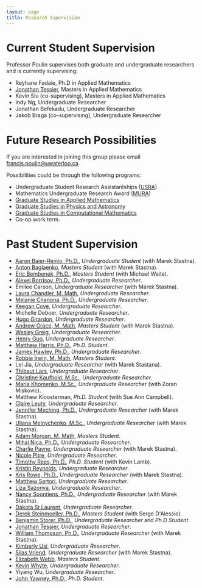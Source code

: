 ```yaml
---
layout: page
title: Research Supervision
---
```


# Current Student Supervision

Professor Poulin supervises both graduate and undergraduate researchers and is currently supervising:

- Reyhane Fadaie, Ph.D in Applied Mathematics
- [Jonathan Tessier](https://jonathan-tessier.github.io/), Masters in Applied Mathematics
- Kevin Siu (co-supervising), Masters in Applied Mathematics
- Indy Ng, Undergraduate Researcher
- Jonathan Befekadu, Undergraduate Researcher 
- Jakob Braga (co-supervising), Undergraduate Researcher 

# Future Research Possibilities

If you are interested in joining this group please email <francis.poulin@uwaterloo.ca>.  

Possibilities could be through the following programs:

* Undergraduate Student Research Assistantships ([USRA](https://uwaterloo.ca/applied-mathematics/current-undergraduates/undergraduate-research-opportunities))
* Mathematics Undergraduate Research Award ([MURA](https://uwaterloo.ca/math/research/research-information-students/mathematics-undergraduate-research-award-mura))
* [Graduate Studies in Applied Mathematics](https://uwaterloo.ca/applied-mathematics/graduate-students)
* [Graduate Studies in Physics and Astronomy](https://uwaterloo.ca/physics-astronomy/graduate-studies)
* [Graduate Studies in Computational Mathematics](https://uwaterloo.ca/computational-mathematics/future-masters-students)
* Co-op work term.

# Past Student Supervision

* [Aaron Baier-Reinio, Ph.D.](https://www.linkedin.com/in/aaron-baier-reinio-831a83132/), _Undergraduate Student_ (with Marek Stastna).
* [Anton Baglaenko](), _Masters Student_ (with Marek Stastna).
* [Eric Bembenek, Ph.D.](https://www.linkedin.com/in/eric-bembenek/), _Masters Student_ (with Michael Waite).
* [Alexei Borrisov, Ph.D.](https://www.researchgate.net/profile/Alexei-Borissov), _Undergraduate Researcher_.
* Emilee Carson, _Undergraduate Researcher_ (with Marek Stastna).
* [Laura Chandler, M. Math](https://www.linkedin.com/in/lrc23/), _Undergraduate Researcher_.
* [Melanie Chanona, Ph.D.](https://www.linkedin.com/in/melchanona/), _Undergraduate Researcher_.
* [Keegan Cove](https://www.linkedin.com/in/keegan-cove/), _Undergraduate Researcher_.
* Michelle Deboer, _Undergraduate Researcher_.
* [Hugo Girardon](https://www.linkedin.com/in/hugo-girardon-71b496143/), _Undergraduate Researcher_.
* [Andrew Grace, M. Math](https://www.linkedin.com/in/andrew-grace-14916610b/), _Masters Student_ (with Marek Stastna).
* [Wesley Greig](https://www.linkedin.com/in/wesley-greig-03a70ba3/?originalSubdomain=ca), _Undergraduate Researcher_.
* [Henry Guo](https://www.linkedin.com/in/henry-h-guo/), _Undergraduate Researcher_.
* [Matthew Harris, Ph.D.](https://www.linkedin.com/in/matthew-harris-a9bb20a6/), _Ph.D. Student_.
* [James Hawley, Ph.D.](https://www.linkedin.com/in/jamesrichardhawley/), _Undergraduate Researcher_.
* [Robbie Irwin, M. Math](https://www.linkedin.com/in/irwinrobert/), _Masters Student_.
* Lei Jia, _Undergraduate Researcher_ (with Marek Stastana).
* [Thibaut Lars](https://www.linkedin.com/in/thibaut-lars-a0721b159/), _Undergraduate Researcher_.
* [Christine Kaufhold, M.Sc.](), _Undergraduate Researcher_. 
* [Maria Khomenko, M.Sc.](https://www.linkedin.com/in/maria-khomenko-303a63211/?originalSubdomain=nz), _Undergraduate Researcher_ (with Zoran Miskovic).
* Matthew Kloosterman, _Ph.D. Student_ (with Sue Ann Campbell).
* [Claire Leuty](https://www.linkedin.com/in/claire-leuty/), _Undergraduate Researcher_.
* [Jennifer Meching, Ph.D.](https://www.linkedin.com/in/jennifer-mecking-143a794b/), _Undergraduate Researcher_ (with Marek Stastna).
* [Uliana Melnychenko, M.Sc.](https://www.linkedin.com/in/uliana-melnychenko-msc-1ab70514/), _Undergraduate Researcher_ (with Marek Stastna).
* [Adam Morgan, M. Math](https://www.math.toronto.edu/cms/people/students/graduate/morgan-adam/), _Masters Student_.
* [Mihai Nica, Ph.D.](https://www.linkedin.com/in/mihai-nica-61ab3544/), _Undergraduate Researcher_. 
* [Charlie Payne](https://www.linkedin.com/in/cgpayne/), _Undergraduate Researcher_ (with Marek Stastna).
* [Nicole Pitre](https://www.linkedin.com/in/nicole-pitre/), _Undergraduate Researcher_.
* [Timothy Rees, Ph.D.](https://www.linkedin.com/in/tim-rees-6b69213/), _Ph.D. Student_ (with Kevin Lamb).
* [Kristin Reynolds](https://www.linkedin.com/in/kristen-reynolds-a56a352a/), _Undergraduate Researcher_.
* [Kris Rowe, Ph.D.](https://www.linkedin.com/in/kris-rowe/), _Undergraduate Researcher_ (with Marek Stastna).
* [Matthew Sartori](https://www.linkedin.com/in/matthew-sartori/), _Undergraduate Researcher_.
* [Liza Sazonva](https://www.linkedin.com/in/esazonova/), _Undergraduate Researcher_.
* [Nancy Soontiens, Ph.D.](https://www.linkedin.com/in/nancy-soontiens-21819652/), _Undergraduate Researcher_ (with Marek Stastna).
* [Dakota St Laurent](https://www.linkedin.com/in/dakotastlaurent/), _Undergraduate Researcher_.
* [Derek Steinmoeller, Ph.D.](https://www.linkedin.com/in/derek-steinmoeller-51957a53/), _Masters Student_ (with Serge D'Alessio).
* [Benjamin Storer, Ph.D.](https://www.linkedin.com/in/benjamin-storer-46700483/), _Undergraduate Researcher_ and _Ph.D Student_.
* [Jonathan Tessier](https://www.linkedin.com/in/jonathan-tessier/), _Undergraduate Researcher_. 
* [William Thompson, Ph.D.](https://www.linkedin.com/in/wft/?originalSubdomain=ca), _Undergraduate Researcher_ (with Marek Stastna).
* [Kimberly Usi](https://www.linkedin.com/in/kimusi/), _Undergraduate Researcher_.
* [Silas Vriend](https://www.linkedin.com/in/silasvriend/), _Undergraduate Researcher_ (with Marek Stastna).
* [Elizabeth Webb](https://www.linkedin.com/in/lizzwebb/), _Masters Student_.
* [Kevin Whyte](https://www.linkedin.com/in/kevin-whyte-56560a47/), _Undergraduate Researcher_.
* Yiyang Wu, _Undergraduate Researcher_.
* [John Yawney, Ph.D.](https://www.linkedin.com/in/jwyawney/), _Ph.D. Student_.
